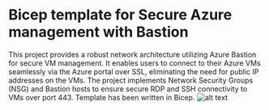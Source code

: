 # Bicep template for Secure Azure management with Bastion 
This project provides a robust network architecture utilizing Azure Bastion for secure VM management. It enables users to connect to their Azure VMs seamlessly via the Azure portal over SSL, eliminating the need for public IP addresses on the VMs. The project implements Network Security Groups (NSG) and Bastion hosts to ensure secure RDP and SSH connectivity to VMs over port 443. Template has been written in Bicep. 
![alt text](https://github.com/[jmzii]/[azureBicepTemplate]/blob/[main]/azurebastion.png?raw=true)

